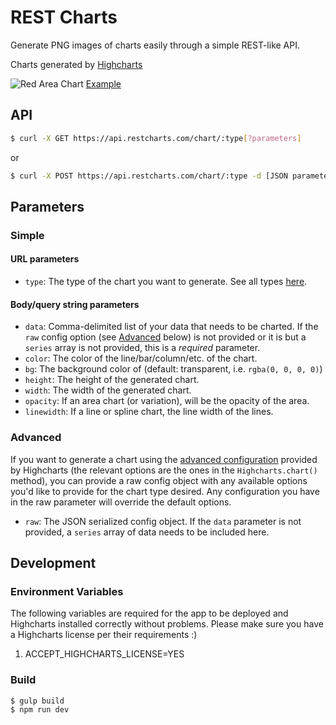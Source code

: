 # REST Charts

Generate PNG images of charts easily through a simple REST-like API.

Charts generated by [Highcharts](https://www.highcharts.com/)

![Red Area Chart](https://api.restcharts.com/chart/area?data=1,2,6,4,10,7,4,5,2,9,8&color=f00&height=150&width=200)
[Example](https://api.restcharts.com/chart/area?data=1,2,6,4,10,7,4,5,2,9,8&color=f00)

## API

```sh
$ curl -X GET https://api.restcharts.com/chart/:type[?parameters]
```

or

```sh
$ curl -X POST https://api.restcharts.com/chart/:type -d [JSON parameters]
```

## Parameters

### Simple

#### URL parameters

- `type`: The type of the chart you want to generate. See all types [here](https://www.highcharts.com/docs/chart-and-series-types/chart-types).

#### Body/query string parameters

- `data`: Comma-delimited list of your data that needs to be charted.
If the `raw` config option (see [Advanced](#Advanced) below) is not provided or it is but
a `series` array is not provided, this is a *required* parameter.
- `color`: The color of the line/bar/column/etc. of the chart.
- `bg`: The background color of (default: transparent, i.e. `rgba(0, 0, 0, 0)`)
- `height`: The height of the generated chart.
- `width`: The width of the generated chart.
- `opacity`: If an area chart (or variation), will be the opacity of the area.
- `linewidth`: If a line or spline chart, the line width of the lines.

### Advanced

If you want to generate a chart using the [advanced configuration](https://api.highcharts.com/highcharts/) provided by Highcharts
(the relevant options are the ones in the `Highcharts.chart()` method),
you can provide a raw config object with any available options you'd like
to provide for the chart type desired. Any configuration you have in the raw
parameter will override the default options.

- `raw`: The JSON serialized config object. If the `data` parameter is not
provided, a `series` array of data needs to be included here.

## Development

### Environment Variables

The following variables are required for the app to be deployed and
Highcharts installed correctly without problems. Please make sure you
have a Highcharts license per their requirements :)

1. ACCEPT_HIGHCHARTS_LICENSE=YES

### Build

```sh
$ gulp build
$ npm run dev
```
